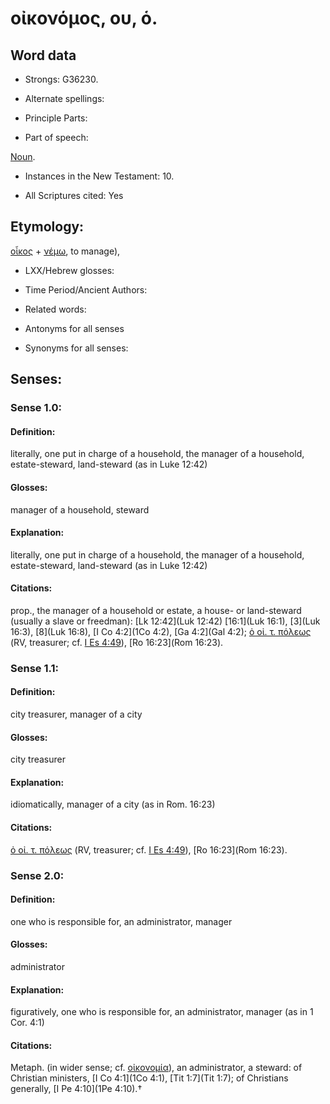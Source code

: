 # οἰκονόμος, ου, ὁ.

<!-- Status: S2=NeedsReview -->
<!-- Lexica used for edits: BDAG, FFM, LN, A-S -->

## Word data

* Strongs: G36230.

* Alternate spellings:



* Principle Parts: 


* Part of speech: 

[Noun](http://ugg.readthedocs.io/en/latest/noun.html).

* Instances in the New Testament: 10.

* All Scriptures cited: Yes

## Etymology: 

[οἶκος]() + [νέμω](), to manage),

* LXX/Hebrew glosses: 


* Time Period/Ancient Authors: 


* Related words: 

* Antonyms for all senses

* Synonyms for all senses: 


## Senses: 


### Sense  1.0: 

#### Definition: 

literally, one put in charge of a household, the manager of a household, estate-steward, land-steward (as in Luke 12:42)

#### Glosses: 

manager of a household, steward

#### Explanation: 

literally, one put in charge of a household, the manager of a household, estate-steward, land-steward (as in Luke 12:42)

#### Citations: 

prop., the manager of a household or estate, a house- or land-steward (usually a slave or freedman): [Lk 12:42](Luk 12:42) [16:1](Luk 16:1), [3](Luk 16:3), [8](Luk 16:8), [I Co 4:2](1Co 4:2), [Ga 4:2](Gal 4:2); [ὀ οἰ. τ. πόλεως]() (RV, treasurer; cf. [I Es 4:49](1Esd.4.49)), [Ro 16:23](Rom 16:23).


### Sense  1.1: 

#### Definition: 

city treasurer, manager of a city

#### Glosses: 

city treasurer

#### Explanation: 

idiomatically, manager of a city (as in Rom. 16:23)

#### Citations: 

[ὀ οἰ. τ. πόλεως]() (RV, treasurer; cf. [I Es 4:49](1Esd.4.49)), [Ro 16:23](Rom 16:23).


### Sense  2.0: 

#### Definition: 

one who is responsible for, an administrator, manager

#### Glosses: 

administrator

#### Explanation: 

figuratively, one who is responsible for, an administrator, manager (as in 1 Cor. 4:1)

#### Citations: 

Metaph. (in wider sense; cf. [οἰκονομία]()), an administrator, a steward: of Christian ministers, [I Co 4:1](1Co 4:1), [Tit 1:7](Tit 1:7); of Christians generally, [I Pe 4:10](1Pe 4:10).†